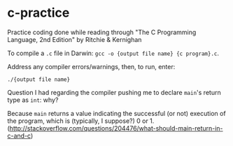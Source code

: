 # c-practice
Practice coding done while reading through "The C Programming Language, 2nd Edition" by Ritchie &amp; Kernighan

To compile a `.c` file in Darwin: `gcc -o {output file name} {c program}.c`.

Address any compiler errors/warnings, then, to run, enter:

`./{output file name}`

Question I had regarding the compiler pushing me to declare `main`'s return type as `int`: why?

Because `main` returns a value indicating the successful (or not) execution of the program, which is (typically, I suppose?) 0 or 1.
(http://stackoverflow.com/questions/204476/what-should-main-return-in-c-and-c)
